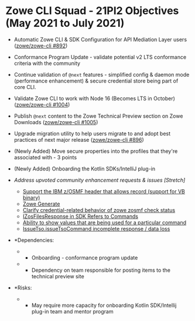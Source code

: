 # Zowe CLI Squad - 21PI2 Objectives (May 2021 to July 2021)

* Automatic Zowe CLI & SDK Configuration for API Mediation Layer users ([zowe/zowe-cli #892](https://github.com/zowe/zowe-cli/issues/892))
* Conformance Program Update - validate potential v2 LTS conformance criteria with the community
* Continue validation of `@next` features - simplified config & daemon mode (performance enhancement) & secure credential store being part of core CLI.
* Validate Zowe CLI to work with Node 16 (Becomes LTS in October) ([zowe/zowe-cli #1004](https://github.com/zowe/zowe-cli/issues/1004))
* Publish `@next` content to the Zowe Technical Preview section on Zowe Downloads ([zowe/zowe-cli #1005](https://github.com/zowe/zowe-cli/issues/1005))
* Upgrade migration utility to help users migrate to and adopt best practices of next major release ([zowe/zowe-cli #896](https://github.com/zowe/zowe-cli/issues/896))
* (Newly Added) Move secure properties into the profiles that they're associated with - 3 points
* (Newly Added) Onboarding the Kotlin SDKs/IntelliJ plug-in
* *Address upvoted community enhancement requests & issues [Stretch]*
  * [Support the IBM z/OSMF header that allows record (support for VB binary)](https://github.com/zowe/zowe-cli/issues/539)
  * [Zowe Generate](https://github.com/zowe/zowe-cli/issues/725)
  * [Clarify credential-related behavior of zowe zosmf check status](https://github.com/zowe/zowe-cli/issues/724)
  * [IZosFilesResponse in SDK Refers to Commands](https://github.com/zowe/zowe-cli/issues/865)
  * [Ability to show values that are being used for a particular command](https://github.com/zowe/zowe-cli/issues/870)
  * [IssueTso.issueTsoCommand incomplete response / data loss](https://github.com/zowe/zowe-cli/issues/690)


* *Dependencies:
  * - Onboarding - conformance program update
  * - Dependency on team responsible for posting items to the technical preview site
* *Risks:
  * - May require more capacity for onboarding Kotlin SDK/Intellij plug-in team and mentor program
